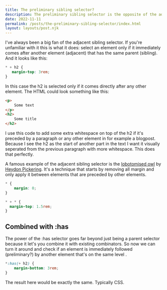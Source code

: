 ```yaml
---
title: The preliminary sibling selector?
description: The preliminary sibling selector is the opposite of the adjacent sibling selector.
date: 2022-11-11
permalink: /posts/the-preliminary-sibling-selector/index.html
layout: layouts/post.njk
---
```


I've always been a big fan of the adjacent sibling selector. If you're unfamiliar with it this is what it does: select an element only if it immediately comes after another element (adjacent) that has the same parent (sibling). And it looks like this:

```css
* + h2 {
   margin-top: 3rem;
}
```

In this case the h2 is selected only if it comes directly after any other element. The HTML could look something like this:

```html
<p>
    Some text
</p>
<h2>
    Some title
</h2>
```

I use this code to add some extra whitespace on top of the h2 if it's preceded by a paragraph or any other element in for example a blogpost. Because I see the h2 as the start of another part in the text I want it visually seperated from the previous paragraph with more whitespace. This does that perfectly.

A famous example of the adjacent sibling selector is the [lobotomised owl](http://alistapart.com/article/axiomatic-css-and-lobotomized-owls/) by [Heydon Pickering](https://front-end.social/@heydon). It's a technique that starts by removing all margin and only apply it between elements that are preceded by other elements.

```css
* {
    margin: 0;
}

* + * {
  margin-top: 1.5rem;
}
```

## Combined with :has

The power of the :has selector goes far beyond just being a parent selector because it let's you combine it with existing combinators. So now we can turn it around and check if an element is immediately followed (preliminary?) by another element that's on the same level .

```css
*:has(+ h2) {
    margin-bottom: 3rem;
}
```

The result here would be exactly the same. Typically CSS.